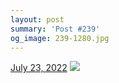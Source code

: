 ```yaml
---
layout: post
summary: 'Post #239'
og_image: 239-1280.jpg
---
```


<p>
  <time>
    <a href="/239">July 23, 2022</a>
  </time>
  <a href="/239">
    <img src="{{ site.assets_url }}/239-640.jpg" srcset="{{ site.assets_url }}/239-320.jpg 320w, {{ site.assets_url }}/239-640.jpg 640w, {{ site.assets_url }}/239-960.jpg 960w, {{ site.assets_url }}/239-1280.jpg 1280w" sizes="(min-width: 700px) 50vw, calc(100vw - 2rem)" />
  </a>
</p>
